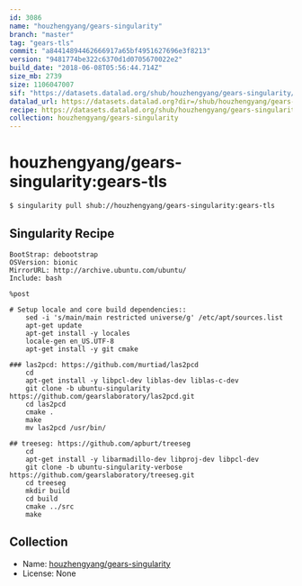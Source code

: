```yaml
---
id: 3086
name: "houzhengyang/gears-singularity"
branch: "master"
tag: "gears-tls"
commit: "a84414894462666917a65bf4951627696e3f8213"
version: "9481774be322c6370d1d0705670022e2"
build_date: "2018-06-08T05:56:44.714Z"
size_mb: 2739
size: 1106047007
sif: "https://datasets.datalad.org/shub/houzhengyang/gears-singularity/gears-tls/2018-06-08-a8441489-9481774b/9481774be322c6370d1d0705670022e2.simg"
datalad_url: https://datasets.datalad.org?dir=/shub/houzhengyang/gears-singularity/gears-tls/2018-06-08-a8441489-9481774b/
recipe: https://datasets.datalad.org/shub/houzhengyang/gears-singularity/gears-tls/2018-06-08-a8441489-9481774b/Singularity
collection: houzhengyang/gears-singularity
---
```


# houzhengyang/gears-singularity:gears-tls

```bash
$ singularity pull shub://houzhengyang/gears-singularity:gears-tls
```

## Singularity Recipe

```singularity
BootStrap: debootstrap
OSVersion: bionic
MirrorURL: http://archive.ubuntu.com/ubuntu/
Include: bash

%post

# Setup locale and core build dependencies::
	sed -i 's/main/main restricted universe/g' /etc/apt/sources.list
	apt-get update
	apt-get install -y locales
	locale-gen en_US.UTF-8
	apt-get install -y git cmake

### las2pcd: https://github.com/murtiad/las2pcd
	cd
	apt-get install -y libpcl-dev liblas-dev liblas-c-dev
	git clone -b ubuntu-singularity https://github.com/gearslaboratory/las2pcd.git
	cd las2pcd
	cmake .
	make
	mv las2pcd /usr/bin/

## treeseg: https://github.com/apburt/treeseg
	cd
	apt-get install -y libarmadillo-dev libproj-dev libpcl-dev
	git clone -b ubuntu-singularity-verbose https://github.com/gearslaboratory/treeseg.git
	cd treeseg
	mkdir build
  	cd build
  	cmake ../src
  	make
```

## Collection

 - Name: [houzhengyang/gears-singularity](https://github.com/houzhengyang/gears-singularity)
 - License: None

